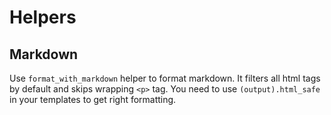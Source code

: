 # Helpers

## Markdown

Use `format_with_markdown` helper to format markdown. It filters all html tags by default and skips wrapping `<p>` tag.
You need to use `(output).html_safe` in your templates to get right formatting.


